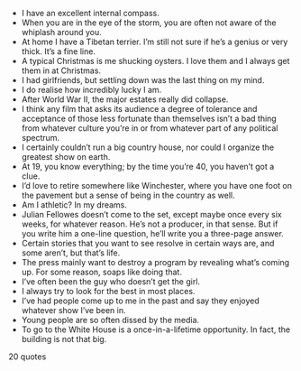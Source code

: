  - I have an excellent internal compass.
 - When you are in the eye of the storm, you are often not aware of the whiplash around you.
 - At home I have a Tibetan terrier. I’m still not sure if he’s a genius or very thick. It’s a fine line.
 - A typical Christmas is me shucking oysters. I love them and I always get them in at Christmas.
 - I had girlfriends, but settling down was the last thing on my mind.
 - I do realise how incredibly lucky I am.
 - After World War II, the major estates really did collapse.
 - I think any film that asks its audience a degree of tolerance and acceptance of those less fortunate than themselves isn’t a bad thing from whatever culture you’re in or from whatever part of any political spectrum.
 - I certainly couldn’t run a big country house, nor could I organize the greatest show on earth.
 - At 19, you know everything; by the time you’re 40, you haven’t got a clue.
 - I’d love to retire somewhere like Winchester, where you have one foot on the pavement but a sense of being in the country as well.
 - Am I athletic? In my dreams.
 - Julian Fellowes doesn’t come to the set, except maybe once every six weeks, for whatever reason. He’s not a producer, in that sense. But if you write him a one-line question, he’ll write you a three-page answer.
 - Certain stories that you want to see resolve in certain ways are, and some aren’t, but that’s life.
 - The press mainly want to destroy a program by revealing what’s coming up. For some reason, soaps like doing that.
 - I’ve often been the guy who doesn’t get the girl.
 - I always try to look for the best in most places.
 - I’ve had people come up to me in the past and say they enjoyed whatever show I’ve been in.
 - Young people are so often dissed by the media.
 - To go to the White House is a once-in-a-lifetime opportunity. In fact, the building is not that big.

20 quotes